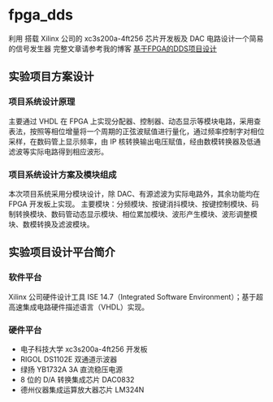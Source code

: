 # fpga_dds
利用 搭载 Xilinx 公司的 xc3s200a-4ft256 芯片开发板及 DAC 电路设计一个简易的信号发生器
完整文章请参考我的博客 [基于FPGA的DDS项目设计](https://drawrain.com/index.php/archives/480/)
## 实验项目方案设计
### 项目系统设计原理
主要通过 VHDL 在 FPGA 上实现分配器、控制器、动态显示等模块电路，采用查表法，按照等相位增量将一个周期的正弦波赋值进行量化，通过频率控制字对相位采样，在数码管上显示频率，由 IP 核转换输出电压赋值，经由数模转换器及低通滤波等实际电路得到相应波形。
### 项目系统设计方案及模块组成
本次项目系统采用分模块设计，除 DAC、有源滤波为实际电路外，其余功能均在 FPGA 开发板上实现。
主要模块：分频模块、按键消抖模块、按键控制模块、码制转换模块、数码管动态显示模块、相位累加模块、波形产生模块、波形调整模块、数模转换及滤波模块。

## 实验项目设计平台简介
### 软件平台
Xilinx 公司硬件设计工具 ISE 14.7（Integrated Software Environment）；基于超高速集成电路硬件描述语言（VHDL）实现。
### 硬件平台
- 电子科技大学 xc3s200a-4ft256 开发板
- RIGOL DS1102E 双通道示波器
- 绿扬 YB1732A 3A 直流稳压电源
- 8 位的 D/A 转换集成芯片 DAC0832
- 德州仪器集成运算放大器芯片 LM324N
